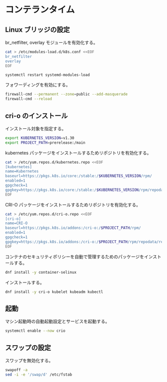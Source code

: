 # コンテランタイム

## Linux ブリッジの設定

br_netfilter, overlay モジュールを有効化する。

```sh
cat > /etc/modules-load.d/k8s.conf <<EOF
br_netfilter
overlay
EOF

systemctl restart systemd-modules-load
```

フォワーディングを有効にする。

```sh
firewall-cmd --permanent --zone=public --add-masquerade
firewall-cmd --reload
```

## cri-o のインストール

インストール対象を指定する。

```sh
export KUBERNETES_VERSION=v1.30
export PROJECT_PATH=prerelease:/main
```

kubernetes パッケージをインストールするためリポジトリを有効化する。

```sh
cat > /etc/yum.repos.d/kubernetes.repo <<EOF
[kubernetes]
name=Kubernetes
baseurl=https://pkgs.k8s.io/core:/stable:/$KUBERNETES_VERSION/rpm/
enabled=1
gpgcheck=1
gpgkey=https://pkgs.k8s.io/core:/stable:/$KUBERNETES_VERSION/rpm/repodata/repomd.xml.key
EOF
```

CRI-O パッケージをインストールするためリポジトリを有効化する。

```sh
cat > /etc/yum.repos.d/cri-o.repo <<EOF
[cri-o]
name=CRI-O
baseurl=https://pkgs.k8s.io/addons:/cri-o:/$PROJECT_PATH/rpm/
enabled=1
gpgcheck=1
gpgkey=https://pkgs.k8s.io/addons:/cri-o:/$PROJECT_PATH/rpm/repodata/repomd.xml.key
EOF
```

コンテナのセキュリティポリシーを自動で管理するためのパッケージをインストールする。

```sh
dnf install -y container-selinux
```

インストールする。

```sh
dnf install -y cri-o kubelet kubeadm kubectl
```

## 起動

マシン起動時の自動起動設定とサービスを起動する。

```sh
systemctl enable --now crio
```

## スワップの設定

スワップを無効化する。

```sh
swapoff -a
sed -i -e '/swap/d' /etc/fstab
```
